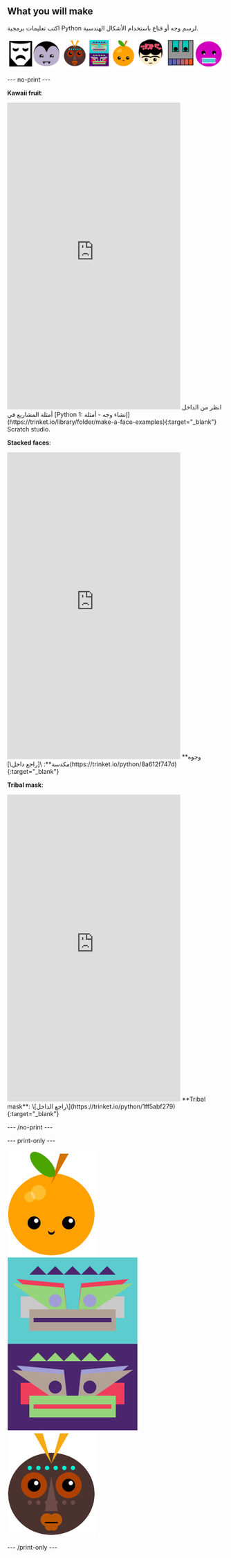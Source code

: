 ## What you will make

اكتب تعليمات برمجية Python لرسم وجه أو قناع باستخدام الأشكال الهندسية.

![أمثلة لوجوه مختلفة.](images/strip.png)

--- no-print ---

**Kawaii fruit**:
<iframe src="https://editor.raspberrypi.org/en/embed/viewer/fruit-face-example" width="400" height="710" frameborder="0" marginwidth="0" marginheight="0" allowfullscreen>
</iframe> انظر من الداخل أمثلة المشاريع في [Python 1: إنشاء وجه - أمثلة](https://trinket.io/library/folder/make-a-face-examples){:target="_blank"} Scratch studio.

**Stacked faces**:
<iframe src="https://editor.raspberrypi.org/en/embed/viewer/stacked-faces-example" width="400" height="710" frameborder="0" marginwidth="0" marginheight="0" allowfullscreen>
</iframe> **وجوه مكدسة**: \[راجع داخل\](https://trinket.io/python/8a612f747d){:target="_blank"}

**Tribal mask**:
<iframe src="https://editor.raspberrypi.org/en/embed/viewer/tribal-mask-example" width="400" height="710" frameborder="0" marginwidth="0" marginheight="0" allowfullscreen>
</iframe> **Tribal mask**: \[راجع الداخل\](https://trinket.io/python/1ff5abf279){:target="_blank"}

--- /no-print ---

--- print-only ---

![منطقة الإخراج من مشروع فاكهة Kawaii.](images/smile.png) ![منطقة الإخراج من مشروع الوجوه المكدسة.](images/stacked.png) ![منطقة الإخراج من مشروع الوجوه المكدسة.](images/tribal.png)

--- /print-only ---

